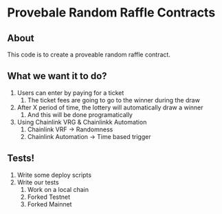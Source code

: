 # Provebale Random Raffle Contracts

## About

This code is to create a proveable random raffle contract.

## What we want it to do?

1. Users can enter by paying for a ticket
    1. The ticket fees are going to go to the winner during the draw
 2. After X period of time, the lottery will automatically draw a winner
    1. And this will be done programatically
 3. Using Chainlink VRG & Chainlinkk Automation
    1. Chainlink VRF -> Randomness
    2. Chainlink Automation -> Time based trigger

## Tests!

1. Write some deploy scripts
2. Write our tests
   1. Work on a local chain
   2. Forked Testnet
   3. Forked Mainnet